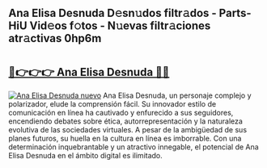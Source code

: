 ## Ana Elisa Desnuda D𝚎sn𝚞dos filtr𝚊dos - Parts-HiU Vid𝚎os f𝚘tos - N𝚞evas filtr𝚊ciones atr𝚊ctivas 0hp6m

# <h2><a href="http://mb0fxq.tromn.icu/?c=Ana+Elisa+Desnuda">🔗👉👉👉 Ana Elisa Desnuda 🔗🔗</a></h2>

[![Ana Elisa Desnuda nuevo](https://i.imgur.com/pEAQMta.gif)](http://mb0fxq.tromn.icu/?c=Ana+Elisa+Desnuda)
Ana Elisa Desnuda, un personaje complejo y polarizador, elude la comprensión fácil. Su innovador estilo de comunicación en línea ha cautivado y enfurecido a sus seguidores, encendiendo debates sobre ética, autorrepresentación y la naturaleza evolutiva de las sociedades virtuales. A pesar de la ambigüedad de sus planes futuros, su huella en la cultura en línea es imborrable. Con una determinación inquebrantable y un atractivo innegable, el potencial de Ana Elisa Desnuda en el ámbito digital es ilimitado.
